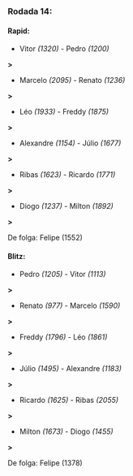 ### Rodada 14:

#### Rapid:

* Vitor *(1320)*     -     Pedro *(1200)*

 **>** 
* Marcelo *(2095)*     -     Renato *(1236)*

 **>** 
* Léo *(1933)*     -     Freddy *(1875)*

 **>** 
* Alexandre *(1154)*     -     Júlio *(1677)*

 **>** 
* Ribas *(1623)*     -     Ricardo *(1771)*

 **>** 
* Diogo *(1237)*     -     Milton *(1892)*

 **>** 

De folga: Felipe (1552)

#### Blitz:

* Pedro *(1205)*     -     Vitor *(1113)*

 **>** 
* Renato *(977)*     -     Marcelo *(1590)*

 **>** 
* Freddy *(1796)*     -     Léo *(1861)*

 **>** 
* Júlio *(1495)*     -     Alexandre *(1183)*

 **>** 
* Ricardo *(1625)*     -     Ribas *(2055)*

 **>** 
* Milton *(1673)*     -     Diogo *(1455)*

 **>** 

De folga: Felipe (1378)

